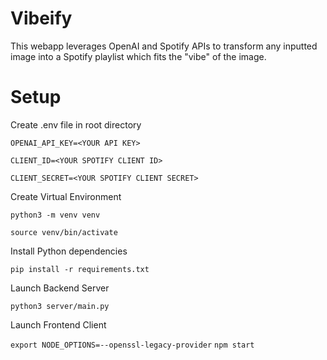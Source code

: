 # Vibeify

This webapp leverages OpenAI and Spotify APIs to transform any inputted image into a Spotify playlist which fits the "vibe" of the image.


# Setup

Create .env file in root directory

`OPENAI_API_KEY=<YOUR API KEY>`

`CLIENT_ID=<YOUR SPOTIFY CLIENT ID>`

`CLIENT_SECRET=<YOUR SPOTIFY CLIENT SECRET>`




Create Virtual Environment 

`python3 -m venv venv`

`source venv/bin/activate`




Install Python dependencies

`pip install -r requirements.txt`




Launch Backend Server

`python3 server/main.py`




Launch Frontend Client

`export NODE_OPTIONS=--openssl-legacy-provider`
`npm start`


